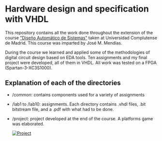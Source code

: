 # Hardware design and specification with VHDL
This repository contains all the work done throughout the extension of the course ["Diseño Automático de Sistemas"](http://www.fdi.ucm.es/profesor/mendias/DAS/DAS.html) taken at Universidad Complutense de Madrid. This course was imparted by José M. Mendías. 

During the course we learned and applied some of the methodologies of digital circuit design based on EDA tools. Ten assignments and my final project were developed, all of them in VHDL. All work was tested on a FPGA (Spartan-3-XC3S1000).

## Explanation of each of the directories
- /common: contains components used for a variety of assignments
- /lab1 to /lab10: assignments. Each directory contains .vhdl files, .bit bitstream file, and a .pdf with what had to be done.
- /project: project developed at the end of the course. A platforms game was elaborated.

   [![Project](https://img.youtube.com/vi/S09vht9Bq_w/0.jpg)](https://www.youtube.com/watch?v=S09vht9Bq_w)



